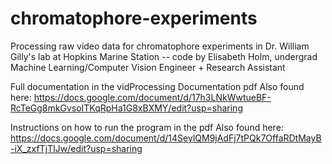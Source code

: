 # chromatophore-experiments
Processing raw video data for chromatophore experiments in Dr. William Gilly's lab at Hopkins Marine Station -- code by Elisabeth Holm, undergrad Machine Learning/Computer Vision Engineer + Research Assistant

Full documentation in the vidProcessing Documentation pdf
Also found here: https://docs.google.com/document/d/17h3LNkWwtueBF-RcTeGg8mkGvsoITKqRpHa1G8xBXMY/edit?usp=sharing

Instructions on how to run the program in the pdf
Also found here: https://docs.google.com/document/d/14SeylQM9jAdFj7tPQk7OffaRDtMayB-iX_zxfTjTIJw/edit?usp=sharing
